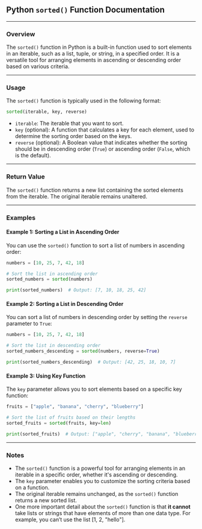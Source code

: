 ## **Python `sorted()` Function Documentation**

---

### **Overview**

The `sorted()` function in Python is a built-in function used to sort elements in an iterable, such as a list, tuple, or string, in a specified order. It is a versatile tool for arranging elements in ascending or descending order based on various criteria.

---

### **Usage**

The `sorted()` function is typically used in the following format:

```python
sorted(iterable, key, reverse)
```

- `iterable`: The iterable that you want to sort.
- `key` (optional): A function that calculates a key for each element, used to determine the sorting order based on the keys.
- `reverse` (optional): A Boolean value that indicates whether the sorting should be in descending order (`True`) or ascending order (`False`, which is the default).

---

### **Return Value**

The `sorted()` function returns a new list containing the sorted elements from the iterable. The original iterable remains unaltered.

---

### **Examples**

#### Example 1: Sorting a List in Ascending Order

You can use the `sorted()` function to sort a list of numbers in ascending order:

```python
numbers = [10, 25, 7, 42, 18]

# Sort the list in ascending order
sorted_numbers = sorted(numbers)

print(sorted_numbers)  # Output: [7, 10, 18, 25, 42]
```

#### Example 2: Sorting a List in Descending Order

You can sort a list of numbers in descending order by setting the `reverse` parameter to `True`:

```python
numbers = [10, 25, 7, 42, 18]

# Sort the list in descending order
sorted_numbers_descending = sorted(numbers, reverse=True)

print(sorted_numbers_descending)  # Output: [42, 25, 18, 10, 7]
```

#### Example 3: Using Key Function

The `key` parameter allows you to sort elements based on a specific key function:

```python
fruits = ["apple", "banana", "cherry", "blueberry"]

# Sort the list of fruits based on their lengths
sorted_fruits = sorted(fruits, key=len)

print(sorted_fruits)  # Output: ["apple", "cherry", "banana", "blueberry"]
```

---

### **Notes**

- The `sorted()` function is a powerful tool for arranging elements in an iterable in a specific order, whether it's ascending or descending.
- The `key` parameter enables you to customize the sorting criteria based on a function.
- The original iterable remains unchanged, as the `sorted()` function returns a new sorted list.
- One more important detail about the `sorted()` function is that **it cannot** take lists or strings that have elements of more than one data type. For example, you can’t use the list [1, 2, "hello"].
